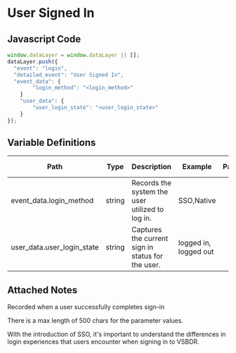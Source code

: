 # User Signed In

### 

## Javascript Code
```js
window.dataLayer = window.dataLayer || [];
dataLayer.push({
  "event": "login",
  "detailed_event": "User Signed In",
  "event_data": {
        "login_method": "<login_method>"
    }
    "user_data": {
        "user_login_state": "<user_login_state>"
    }
});
```

## Variable Definitions

|Path|Type|Description|Example|Pattern|Min Length|Max Length|Minimum|Maximum|Multiple Of|
| --- | --- | --- | --- | --- | --- | --- | --- | --- | --- |
|event_data.login_method|string|Records the system the user utilized to log in.|SSO,Native|||||||
|user_data.user_login_state|string|Captures the current sign in status for the user.|logged in, logged out|||||||

## Attached Notes

<p>Recorded when a user successfully completes sign-in</p>
<p>There is a max length of 500 chars for the parameter values.</p>
<p>With the introduction of SSO, it's important to understand the differences in login experiences that users encounter when signing in to VSBDR.</p>

